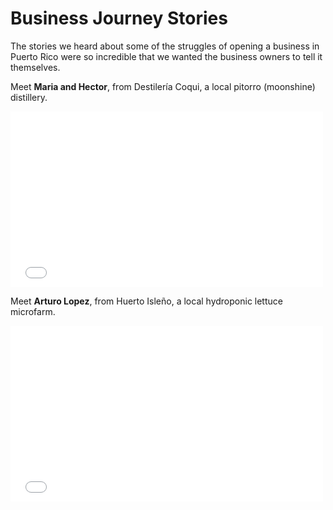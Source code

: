# Business Journey Stories

The stories we heard about some of the struggles of opening a business in Puerto Rico were so incredible that we wanted the business owners to tell it themselves.

Meet **Maria and Hector**, from Destilería Coqui, a local pitorro (moonshine) distillery.

<iframe src="//player.vimeo.com/video/99068724" width="500" height="281" frameborder="0" webkitallowfullscreen mozallowfullscreen allowfullscreen></iframe> 

<!--<a href="https://vimeo.com/99068724" target="_blank"><img src="http://i.vimeocdn.com/video/479995146_640.jpg"/></a><p>-->


Meet **Arturo Lopez**, from Huerto Isleño, a local hydroponic lettuce microfarm.


<iframe src="//player.vimeo.com/video/98038700" width="500" height="281" frameborder="0" webkitallowfullscreen mozallowfullscreen allowfullscreen></iframe>

<!--<a href="https://vimeo.com/98038700" target="_blank"><img src="http://i.vimeocdn.com/video/478665634_640.jpg"/></a>-->

